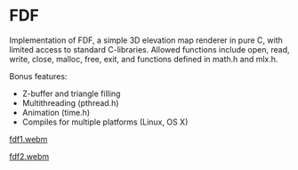# FDF

Implementation of FDF, a simple 3D elevation map renderer in pure C, with limited access to standard C-libraries.
Allowed functions include open, read, write, close, malloc, free, exit, and functions defined in math.h and mlx.h.

Bonus features:
- Z-buffer and triangle filling
- Multithreading (pthread.h)
- Animation (time.h)
- Compiles for multiple platforms (Linux, OS X)


[fdf1.webm](https://user-images.githubusercontent.com/45420297/218813842-c721998b-46a3-4c41-a119-f647fe42bba9.webm)  

[fdf2.webm](https://user-images.githubusercontent.com/45420297/218813856-c1e65f26-0c50-4ce8-b524-9bf6d91479e8.webm)
